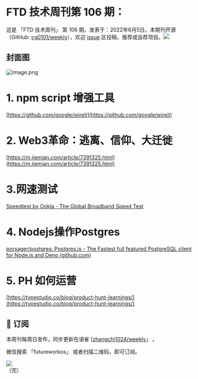 # FTD 技术周刊第 106 期：
这是 「FTD 技术周刊」 第 106 期，发表于：2022年6月5日。本期刊开源（GitHub: [cg0101/weekly](https://github.com/cg0101/weekly)），欢迎 [issue](https://github.com/cg0101/weekly/issues) 区投稿，推荐或自荐项目。![](https://visitor-badge.glitch.me/badge?page_id=cg0101.weekly) <a href="https://www.linkedin.com/in/%E9%A9%B0-%E5%BC%A0-60669710a/">
        </a>
## 封面图


![image.png](https://cdn.nlark.com/yuque/0/2022/png/132503/1654436712904-6d8745c6-7a4f-4c32-9e42-d4e1f35d163a.png#clientId=u2653344d-1fc8-4&crop=0&crop=0&crop=1&crop=1&from=paste&height=361&id=ub03335ab&margin=%5Bobject%20Object%5D&name=image.png&originHeight=721&originWidth=1080&originalType=binary&ratio=1&rotation=0&showTitle=false&size=1402072&status=done&style=none&taskId=ub26d6e6d-d0e0-4a4c-bf13-8040b8c2016&title=&width=540)
# 1. npm script 增强工具
[https://github.com/google/wireit](https://github.com/google/wireit)
# 2. **Web3革命：逃离、信仰、大迁徙**
[https://m.jiemian.com/article/7391325.html](https://m.jiemian.com/article/7391325.html)
# 3.网速测试
[Speedtest by Ookla - The Global Broadband Speed Test](https://www.speedtest.net/)
# 4. Nodejs操作Postgres
[porsager/postgres: Postgres.js - The Fastest full featured PostgreSQL client for Node.js and Deno (github.com)](https://github.com/porsager/postgres)
# 5. PH 如何运营
[https://typestudio.co/blog/product-hunt-learnings/](https://typestudio.co/blog/product-hunt-learnings/)



## 📅 订阅
本周刊每周日发布，同步更新在语雀 [[zhangchi1024/weekly](https://www.yuque.com/zhangchi1024/weekly)」 。


微信搜索 「futureworkos」 或者扫描二维码，即可订阅。
<div align="left"> <img src="https://cdn.nlark.com/yuque/0/2021/jpeg/132503/1640750963398-e8538e9e-6b96-46f7-abff-c93b56bdd377.jpeg?x-oss-process=image%2Fwatermark%2Ctype_d3F5LW1pY3JvaGVp%2Csize_36%2Ctext_5byg6amw%2Ccolor_FFFFFF%2Cshadow_50%2Ct_80%2Cg_se%2Cx_10%2Cy_10%2Fresize%2Cw_426%2Climit_0" ></div>
    （完）
